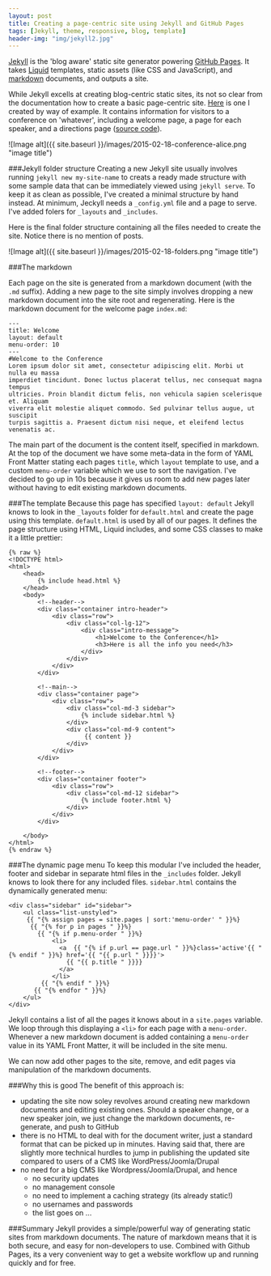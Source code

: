 ```yaml
---
layout: post
title: Creating a page-centric site using Jekyll and GitHub Pages
tags: [Jekyll, theme, responsive, blog, template]
header-img: "img/jekyll2.jpg"
---
```

[Jekyll](http://jekyllrb.com/) is the 'blog aware' static site generator powering [GitHub Pages](https://pages.github.com/). It takes [Liquid](http://liquidmarkup.org/) templates, static assets (like CSS and JavaScript), and [markdown](http://daringfireball.net/projects/markdown/) documents, and outputs a site.

While Jekyll excells at creating blog-centric static sites, its not so clear from the documentation how to create a basic page-centric site. [Here](http://tony-waters.github.io/example-jekyll/) is one I created by way of example. It contains information for visitors to a conference on 'whatever', including a welcome page, a page for each speaker, and a directions page ([source code](https://github.com/tony-waters/example-jekyll)).

![Image alt]({{ site.baseurl }}/images/2015-02-18-conference-alice.png "image title")

###Jekyll folder structure
Creating a new Jekyll site usually involves running `jekyll new my-site-name` to creats a ready made structure with some sample data that can be immediately viewed using `jekyll serve`. To keep it as clean as possible, I've created a minimal structure by hand instead. At minimum, Jeckyll needs a `_config.yml` file and a page to serve. I've added folers for `_layouts` and `_includes`.

Here is the final folder structure containing all the files needed to create the site. Notice there is no mention of posts.

![Image alt]({{ site.baseurl }}/images/2015-02-18-folders.png "image title")

###The markdown

Each page on the site is generated from a markdown document (with the `.md` suffix). Adding a new page to the site simply involves dropping a new markdown document into the site root and regenerating. Here is the markdown document for the welcome page `index.md`:

	---
	title: Welcome
	layout: default
	menu-order: 10
	---
	#Welcome to the Conference
	Lorem ipsum dolor sit amet, consectetur adipiscing elit. Morbi ut nulla eu massa 
	imperdiet tincidunt. Donec luctus placerat tellus, nec consequat magna tempus 
	ultricies. Proin blandit dictum felis, non vehicula sapien scelerisque et. Aliquam 
	viverra elit molestie aliquet commodo. Sed pulvinar tellus augue, ut suscipit 
	turpis sagittis a. Praesent dictum nisi neque, et eleifend lectus venenatis ac.


The main part of the document is the content itself, specified in markdown. At the top of the document we have some meta-data in the form of YAML Front Matter stating each pages `title`, which `layout` template to use, and a custom `menu-order` variable which we use to sort the navigation. I've decided to go up in 10s because it gives us room to add new pages later without having to edit existing markdown documents.

###The template
Because this page has specified `layout: default` Jekyll knows to look in the `_layouts` folder for `default.html` and create the page using this template. `default.html` is used by all of our pages. It defines the page structure using HTML, Liquid includes, and some CSS classes to make it a little prettier:

	{% raw %}
	<!DOCTYPE html>
	<html>
	    <head>
	    	{% include head.html %}
	    </head>
	    <body>
	        <!--header-->
	        <div class="container intro-header">
	            <div class="row">
	                <div class="col-lg-12">
	                    <div class="intro-message">
	                        <h1>Welcome to the Conference</h1>
	                        <h3>Here is all the info you need</h3>
	                    </div>
	                </div>
	            </div>
	        </div>
	
	        <!--main-->
	        <div class="container page">
	            <div class="row">
	                <div class="col-md-3 sidebar">
	                    {% include sidebar.html %}
	                </div>
	                <div class="col-md-9 content">
	                     {{ content }}
	                </div>
	            </div>
	        </div>
	
	        <!--footer-->
	        <div class="container footer">
	            <div class="row">
	                <div class="col-md-12 sidebar">
	                    {% include footer.html %}
	                </div>
	            </div>
	        </div>
	
	    </body>
	</html>
	{% endraw %}

###The dynamic page menu
To keep this modular I've included the header, footer and sidebar in separate html files in the `_includes` folder. Jekyll knows to look there for any included files. `sidebar.html` contains the dynamically generated menu:

	<div class="sidebar" id="sidebar">
	    <ul class="list-unstyled">
	     {{ "{% assign pages = site.pages | sort:'menu-order' " }}%}
	      {{ "{% for p in pages " }}%}
	      	{{ "{% if p.menu-order " }}%}
	            <li>
	              <a  {{ "{% if p.url == page.url " }}%}class='active'{{ "{% endif " }}%} href='{{ "{{ p.url " }}}}'>
	                {{ "{{ p.title " }}}}
	              </a>
	            </li>
	         {{ "{% endif " }}%}
	       {{ "{% endfor " }}%}
	    </ul>
	</div>

Jekyll contains a list of all the pages it knows about in a `site.pages` variable. We loop through this displaying a `<li>` for each page with a `menu-order`. Whenever a new markdown document is added containing a `menu-order` value in its YAML Front Matter, it will be included in the site menu.

We can now add other pages to the site, remove, and edit pages via manipulation of the  markdown documents.

###Why this is good
 The benefit of this approach is:
 
- updating the site now soley revolves around creating new markdown documents and editing existing ones. Should a speaker change, or a new speaker join, we just change the markdown documents, re-generate, and push to GitHub
- there is no HTML to deal with for the document writer, just a standard format that can be picked up in minutes. Having said that, there are slightly more technical hurdles to jump in publishing the updated site compared to users of a CMS like WordPress/Joomla/Drupal 
- no need for a big CMS like Wordpress/Joomla/Drupal, and hence
	- no security updates
	- no management console
	- no need to implement a caching strategy (its already static!)
	- no usernames and passwords
	- the list goes on ...

###Summary
Jekyll provides a simple/powerful way of generating static sites from markdown documents. The nature of markdown means that it is both secure, and easy for non-developers to use. Combined with Github Pages, its a very convenient way to get a website workflow up and running quickly and for free. 
